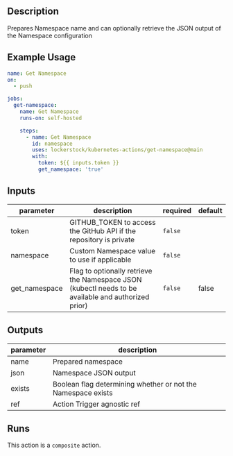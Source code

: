 <!-- action-docs-description -->

## Description

Prepares Namespace name and can optionally retrieve the JSON output of the Namespace configuration

<!-- action-docs-description -->

## Example Usage

```yaml
name: Get Namespace
on:
  - push

jobs:
  get-namespace:
    name: Get Namespace
    runs-on: self-hosted

    steps:
      - name: Get Namespace
        id: namespace
        uses: lockerstock/kubernetes-actions/get-namespace@main
        with:
          token: ${{ inputs.token }}
          get_namespace: 'true'
```

<!-- action-docs-inputs -->

## Inputs

| parameter     | description                                                                                         | required | default |
| ------------- | --------------------------------------------------------------------------------------------------- | -------- | ------- |
| token         | GITHUB_TOKEN to access the GitHub API if the repository is private                                  | `false`  |         |
| namespace     | Custom Namespace value to use if applicable                                                         | `false`  |         |
| get_namespace | Flag to optionally retrieve the Namespace JSON (kubectl needs to be available and authorized prior) | `false`  | false   |

<!-- action-docs-inputs -->

<!-- action-docs-outputs -->

## Outputs

| parameter | description                                                  |
| --------- | ------------------------------------------------------------ |
| name      | Prepared namespace                                           |
| json      | Namespace JSON output                                        |
| exists    | Boolean flag determining whether or not the Namespace exists |
| ref       | Action Trigger agnostic ref                                  |

<!-- action-docs-outputs -->

<!-- action-docs-runs -->

## Runs

This action is a `composite` action.

<!-- action-docs-runs -->
